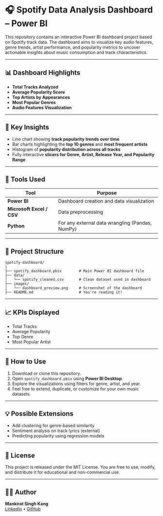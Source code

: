 
# 🎧 Spotify Data Analysis Dashboard – Power BI

This repository contains an interactive Power BI dashboard project based on Spotify track data. The dashboard aims to visualize key audio features, genre trends, artist performance, and popularity metrics to uncover actionable insights about music consumption and track characteristics.

---

## 📊 Dashboard Highlights

- **Total Tracks Analyzed**  
- **Average Popularity Score**  
- **Top Artists by Appearances**  
- **Most Popular Genres**  
- **Audio Features Visualization**

---

## 📌 Key Insights

- Line chart showing **track popularity trends over time**  
- Bar charts highlighting the **top 10 genres** and **most frequent artists**  
- Histogram of **popularity distribution across all tracks**  
- Fully interactive **slicers for Genre, Artist, Release Year, and Popularity Range**

---

## 🧰 Tools Used

| Tool | Purpose |
|------|---------|
| **Power BI** | Dashboard creation and data visualization |
| **Microsoft Excel / CSV** | Data preprocessing |
| **Python** | For any external data wrangling (Pandas, NumPy) |

---

## 📁 Project Structure

```
spotify-dashboard/
│
├── spotify_dashboard.pbix        # Main Power BI dashboard file
├── data/
│   └── spotify_cleaned.csv       # Clean dataset used in dashboard
├── images/
│   └── dashboard_preview.png     # Screenshot of the dashboard
├── README.md                     # You're reading it!
```

---

## 📈 KPIs Displayed

- Total Tracks  
- Average Popularity  
- Top Genre  
- Most Popular Artist 

---

## 🎯 How to Use

1. Download or clone this repository.
2. Open `spotify_dashboard.pbix` using **Power BI Desktop**.
3. Explore the visualizations using filters for genre, artist, and year.
4. Feel free to extend, duplicate, or customize for your own music datasets.

---

## 💡 Possible Extensions

- Add clustering for genre-based similarity  
- Sentiment analysis on track lyrics (external)  
- Predicting popularity using regression models

---

## 📜 License

This project is released under the MIT License. You are free to use, modify, and distribute it for educational and non-commercial use.

---

## 🙋‍♂️ Author

**Mankirat Singh Kang**  
[LinkedIn](https://www.linkedin.com/in/mankirat-singh-78678b137) • [GitHub](https://github.com/aure-lius)
